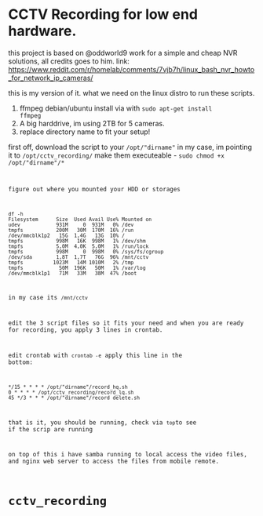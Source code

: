 # CCTV Recording for low end hardware.

this project is based on @oddworld9 work for a simple and cheap NVR solutions, all credits goes to him.
link: https://www.reddit.com/r/homelab/comments/7vjb7h/linux_bash_nvr_howto_for_network_ip_cameras/

this is my version of it.
what we need on the linux distro to run these scripts.
  1. ffmpeg debian/ubuntu install via with <code>sudo apt-get install ffmpeg</code>
  2. A big harddrive, im using 2TB for 5 cameras.
  3. replace directory name to fit your setup!

first off, download the script to your <code>/opt/"dirname"</code> in my case, im pointing it to <code>/opt/cctv_recording/</code>
make them executeable - <code>sudo chmod +x /opt/"dirname"/*

figure out where you mounted your HDD or storages 
```
df -h
Filesystem      Size  Used Avail Use% Mounted on
udev            931M     0  931M   0% /dev
tmpfs           200M   30M  170M  16% /run
/dev/mmcblk1p2   15G  1,4G   13G  10% /
tmpfs           998M   16K  998M   1% /dev/shm
tmpfs           5,0M  4,0K  5,0M   1% /run/lock
tmpfs           998M     0  998M   0% /sys/fs/cgroup
/dev/sda        1,8T  1,7T   76G  96% /mnt/cctv
tmpfs          1023M   14M 1010M   2% /tmp
tmpfs            50M  196K   50M   1% /var/log
/dev/mmcblk1p1   71M   33M   38M  47% /boot
```
in my case its ```/mnt/cctv```

edit the 3 script files so it fits your need and when you are ready for recording, you apply 3 lines in crontab.

edit crontab with ```crontab -e```
apply this line in the bottom:
```
*/15 * * * * /opt/"dirname"/record_hq.sh
0 * * * * /opt/cctv_recording/record_lq.sh
45 */3 * * * /opt/"dirname"/record_delete.sh
```


that is it, you should be running, check via ```top```to see if the scrip are running

on top of this i have samba running to local access the video files, and nginx web server to access the files from mobile remote.
# cctv_recording
